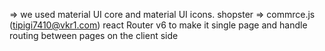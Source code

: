 => we used material UI core and material UI icons.
shopster => commrce.js (tipigi7410@vkr1.com)
react Router v6 to make it single page and handle routing between pages on the client side 
